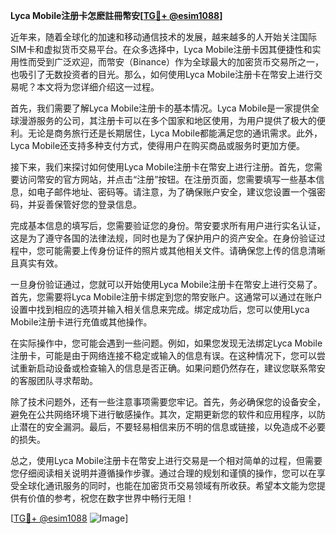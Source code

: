 **Lyca Mobile注册卡怎麽註冊幣安[[TG💪+ @esim1088](https://t.me/s/esim1088)]**

近年来，随着全球化的加速和移动通信技术的发展，越来越多的人开始关注国际SIM卡和虚拟货币交易平台。在众多选择中，Lyca Mobile注册卡因其便捷性和实用性而受到广泛欢迎，而幣安（Binance）作为全球最大的加密货币交易所之一，也吸引了无数投资者的目光。那么，如何使用Lyca Mobile注册卡在幣安上进行交易呢？本文将为您详细介绍这一过程。

首先，我们需要了解Lyca Mobile注册卡的基本情况。Lyca Mobile是一家提供全球漫游服务的公司，其注册卡可以在多个国家和地区使用，为用户提供了极大的便利。无论是商务旅行还是长期居住，Lyca Mobile都能满足您的通讯需求。此外，Lyca Mobile还支持多种支付方式，使得用户在购买商品或服务时更加方便。

接下来，我们来探讨如何使用Lyca Mobile注册卡在幣安上进行注册。首先，您需要访问幣安的官方网站，并点击“注册”按钮。在注册页面，您需要填写一些基本信息，如电子邮件地址、密码等。请注意，为了确保账户安全，建议您设置一个强密码，并妥善保管好您的登录信息。

完成基本信息的填写后，您需要验证您的身份。幣安要求所有用户进行实名认证，这是为了遵守各国的法律法规，同时也是为了保护用户的资产安全。在身份验证过程中，您可能需要上传身份证件的照片或其他相关文件。请确保您上传的信息清晰且真实有效。

一旦身份验证通过，您就可以开始使用Lyca Mobile注册卡在幣安上进行交易了。首先，您需要将Lyca Mobile注册卡绑定到您的幣安账户。这通常可以通过在账户设置中找到相应的选项并输入相关信息来完成。绑定成功后，您可以使用Lyca Mobile注册卡进行充值或其他操作。

在实际操作中，您可能会遇到一些问题。例如，如果您发现无法绑定Lyca Mobile注册卡，可能是由于网络连接不稳定或输入的信息有误。在这种情况下，您可以尝试重新启动设备或检查输入的信息是否正确。如果问题仍然存在，建议您联系幣安的客服团队寻求帮助。

除了技术问题外，还有一些注意事项需要您牢记。首先，务必确保您的设备安全，避免在公共网络环境下进行敏感操作。其次，定期更新您的软件和应用程序，以防止潜在的安全漏洞。最后，不要轻易相信来历不明的信息或链接，以免造成不必要的损失。

总之，使用Lyca Mobile注册卡在幣安上进行交易是一个相对简单的过程，但需要您仔细阅读相关说明并遵循操作步骤。通过合理的规划和谨慎的操作，您可以在享受全球化通讯服务的同时，也能在加密货币交易领域有所收获。希望本文能为您提供有价值的参考，祝您在数字世界中畅行无阻！

[[TG💪+ @esim1088](https://t.me/s/esim1088) ![Image](https://i.postimg.cc/4NQfJmqS/Snipaste-2025-05-13-00-14-12.png)]